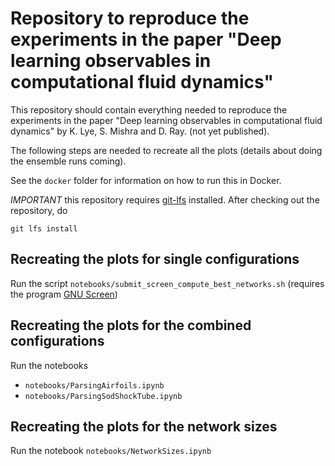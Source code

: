 # Repository to reproduce the experiments in the paper "Deep learning observables in computational fluid dynamics"

This repository should contain everything needed to reproduce the experiments in the paper "Deep learning observables in computational fluid dynamics" by K. Lye, S. Mishra and D. Ray. (not yet published).

The following steps are needed to recreate all the plots (details about doing the ensemble runs coming).

See the ```docker``` folder for information on how to run this in Docker.

*IMPORTANT* this repository requires [git-lfs](https://git-lfs.github.com/) installed. After checking out the repository, do

    git lfs install

## Recreating the plots for single configurations

Run the script ```notebooks/submit_screen_compute_best_networks.sh``` (requires the program [GNU Screen](https://www.gnu.org/software/screen/))

## Recreating the plots for the combined configurations

Run the notebooks

  * ```notebooks/ParsingAirfoils.ipynb```
  * ```notebooks/ParsingSodShockTube.ipynb```


## Recreating the plots for the network sizes

Run the notebook ```notebooks/NetworkSizes.ipynb```
